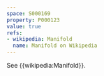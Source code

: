 ```yaml
---
space: S000169
property: P000123
value: true
refs:
- wikipedia: Manifold
  name: Manifold on Wikipedia
---
```


See {{wikipedia:Manifold}}.

